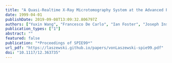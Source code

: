 ```yaml
---
title: "A Quasi-Realtime X-Ray Microtomography System at the Advanced Photon Source"
date: 1999-04-01
publishDate: 2019-09-08T13:09:32.806797Z
authors: ["Yuxin Wang", "Francesco De Carlo", "Ian Foster", "Joseph Insley", "Carl Kesselman", "Peter Lane", "Gregor von Laszewski", "Derrick C. Mancini", "Ian McNulty", "Mei-Hui Su", "Brian Tieman"]
publication_types: ["1"]
abstract: ""
featured: false
publication: "*Proceedings of SPIE99*"
url_pdf: "https://laszewski.github.io/papers/vonLaszewski-spie99.pdf"
doi: "10.1117/12.363735"
---
```


